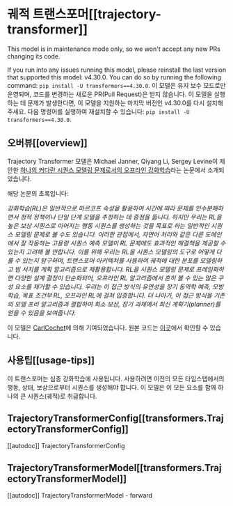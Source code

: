 <!--Copyright 2022 The HuggingFace Team. All rights reserved.

Licensed under the Apache License, Version 2.0 (the "License"); you may not use this file except in compliance with
the License. You may obtain a copy of the License at

http://www.apache.org/licenses/LICENSE-2.0

Unless required by applicable law or agreed to in writing, software distributed under the License is distributed on
an "AS IS" BASIS, WITHOUT WARRANTIES OR CONDITIONS OF ANY KIND, either express or implied. See the License for the
specific language governing permissions and limitations under the License.

⚠️ Note that this file is in Markdown but contain specific syntax for our doc-builder (similar to MDX) that may not be
rendered properly in your Markdown viewer.

-->

# 궤적 트랜스포머[[trajectory-transformer]]

<Tip warning={true}>

This model is in maintenance mode only, so we won't accept any new PRs changing its code.

If you run into any issues running this model, please reinstall the last version that supported this model: v4.30.0.
You can do so by running the following command: `pip install -U transformers==4.30.0`.
이 모델은 유지 보수 모드로만 운영되며, 코드를 변경하는 새로운 PR(Pull Request)은 받지 않습니다.
이 모델을 실행하는 데 문제가 발생한다면, 이 모델을 지원하는 마지막 버전인 v4.30.0를 다시 설치해 주세요. 다음 명령어를 실행하여 재설치할 수 있습니다: `pip install -U transformers==4.30.0`.

</Tip>

## 오버뷰[[overview]]

Trajectory Transformer 모델은 Michael Janner, Qiyang Li, Sergey Levine이 제안한 [하나의 커다란 시퀀스 모델링 문제로서의 오프라인 강화학습](https://arxiv.org/abs/2106.02039)라는 논문에서 소개되었습니다.

해당 논문의 초록입니다:

*강화학습(RL)은 일반적으로 마르코프 속성을 활용하여 시간에 따라 문제를 인수분해하면서 정적 정책이나 단일 단계 모델을 추정하는 데 중점을 둡니다. 하지만 우리는 RL을 높은 보상 시퀀스로 이어지는 행동 시퀀스를 생성하는 것을 목표로 하는 일반적인 시퀀스 모델링 문제로 볼 수도 있습니다. 이러한 관점에서, 자연어 처리와 같은 다른 도메인에서 잘 작동하는 고용량 시퀀스 예측 모델이 RL 문제에도 효과적인 해결책을 제공할 수 있는지 고려해 볼 만합니다. 이를 위해 우리는 RL을 시퀀스 모델링의 도구로 어떻게 다룰 수 있는지 탐구하며, 트랜스포머 아키텍처를 사용하여 궤적에 대한 분포를 모델링하고 빔 서치를 계획 알고리즘으로 재활용합니다. RL을 시퀀스 모델링 문제로 프레임화하면 다양한 설계 결정이 단순화되어, 오프라인 RL 알고리즘에서 흔히 볼 수 있는 많은 구성 요소를 제거할 수 있습니다. 우리는 이 접근 방식의 유연성을 장기 동역학 예측, 모방 학습, 목표 조건부 RL, 오프라인 RL에 걸쳐 입증합니다. 더 나아가, 이 접근 방식을 기존의 모델 프리 알고리즘과 결합하여 희소 보상, 장기 과제에서 최신 계획기(planner)를 얻을 수 있음을 보여줍니다.*

이 모델은 [CarlCochet](https://huggingface.co/CarlCochet)에 의해 기여되었습니다.
원본 코드는 [이곳](https://github.com/jannerm/trajectory-transformer)에서 확인할 수 있습니다.

## 사용팁[[usage-tips]]

이 트랜스포머는 심층 강화학습에 사용됩니다. 사용하려면 이전의 모든 타임스텝에서의 행동, 상태, 보상으로부터 시퀀스를 생성해야 합니다. 이 모델은 이 모든 요소를 함께 하나의 큰 시퀀스(궤적)로 취급합니다.

## TrajectoryTransformerConfig[[transformers.TrajectoryTransformerConfig]]

[[autodoc]] TrajectoryTransformerConfig

## TrajectoryTransformerModel[[transformers.TrajectoryTransformerModel]]

[[autodoc]] TrajectoryTransformerModel
    - forward
